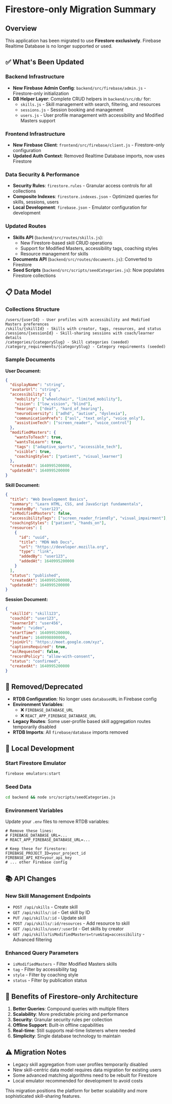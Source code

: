 # Firestore-only Migration Summary

## Overview

This application has been migrated to use **Firestore exclusively**. Firebase Realtime Database is no longer supported or used.

## ✅ What's Been Updated

### Backend Infrastructure
- **New Firebase Admin Config**: `backend/src/firebase/admin.js` - Firestore-only initialization
- **DB Helper Layer**: Complete CRUD helpers in `backend/src/db/` for:
  - `skills.js` - Skill management with search, filtering, and resources
  - `sessions.js` - Session booking and management 
  - `users.js` - User profile management with accessibility and Modified Masters support

### Frontend Infrastructure  
- **New Firebase Client**: `frontend/src/firebase/client.js` - Firestore-only configuration
- **Updated Auth Context**: Removed Realtime Database imports, now uses Firestore

### Data Security & Performance
- **Security Rules**: `firestore.rules` - Granular access controls for all collections
- **Composite Indexes**: `firestore.indexes.json` - Optimized queries for skills, sessions, users
- **Local Development**: `firebase.json` - Emulator configuration for development

### Updated Routes
- **Skills API** (`backend/src/routes/skills.js`): 
  - New Firestore-based skill CRUD operations
  - Support for Modified Masters, accessibility tags, coaching styles
  - Resource management for skills
- **Documents API** (`backend/src/routes/documents.js`): Converted to Firestore
- **Seed Scripts** (`backend/src/scripts/seedCategories.js`): Now populates Firestore collections

## 📋 Data Model

### Collections Structure

```
/users/{userId} - User profiles with accessibility and Modified Masters preferences
/skills/{skillId} - Skills with creator, tags, resources, and status
/sessions/{sessionId} - Skill-sharing sessions with coach/learner details  
/categories/{categorySlug} - Skill categories (seeded)
/category_requirements/{categorySlug} - Category requirements (seeded)
```

### Sample Documents

**User Document:**
```json
{
  "displayName": "string",
  "avatarUrl": "string",
  "accessibility": {
    "mobility": ["wheelchair", "limited_mobility"],
    "vision": ["low_vision", "blind"],
    "hearing": ["deaf", "hard_of_hearing"],
    "neurodiversity": ["adhd", "autism", "dyslexia"],
    "communicationPrefs": ["asl", "text_only", "voice_only"],
    "assistiveTech": ["screen_reader", "voice_control"]
  },
  "modifiedMasters": {
    "wantsToTeach": true,
    "wantsToLearn": true, 
    "tags": ["adaptive_sports", "accessible_tech"],
    "visible": true,
    "coachingStyles": ["patient", "visual_learner"]
  },
  "createdAt": 1640995200000,
  "updatedAt": 1640995200000
}
```

**Skill Document:**
```json
{
  "title": "Web Development Basics",
  "summary": "Learn HTML, CSS, and JavaScript fundamentals",
  "createdBy": "user123",
  "isModifiedMasters": false,
  "accessibilityTags": ["screen_reader_friendly", "visual_impairment"],
  "coachingStyles": ["patient", "hands_on"],
  "resources": [
    {
      "id": "uuid",
      "title": "MDN Web Docs", 
      "url": "https://developer.mozilla.org",
      "type": "link",
      "addedBy": "user123",
      "addedAt": 1640995200000
    }
  ],
  "status": "published",
  "createdAt": 1640995200000,
  "updatedAt": 1640995200000
}
```

**Session Document:**
```json
{
  "skillId": "skill123",
  "coachId": "user123", 
  "learnerId": "user456",
  "mode": "video",
  "startTime": 1640995200000,
  "endTime": 1640998800000,
  "joinUrl": "https://meet.google.com/xyz",
  "captionsRequired": true,
  "aslRequested": false,
  "recordPolicy": "allow-with-consent",
  "status": "confirmed",
  "createdAt": 1640995200000
}
```

## 🚫 Removed/Deprecated

- **RTDB Configuration**: No longer uses `databaseURL` in Firebase config
- **Environment Variables**: 
  - ❌ `FIREBASE_DATABASE_URL` 
  - ❌ `REACT_APP_FIREBASE_DATABASE_URL`
- **Legacy Routes**: Some user-profile based skill aggregation routes temporarily disabled
- **RTDB Imports**: All `firebase/database` imports removed

## 🔧 Local Development

### Start Firestore Emulator
```bash
firebase emulators:start
```

### Seed Data
```bash
cd backend && node src/scripts/seedCategories.js
```

### Environment Variables
Update your `.env` files to remove RTDB variables:
```env
# Remove these lines:
# FIREBASE_DATABASE_URL=...
# REACT_APP_FIREBASE_DATABASE_URL=...

# Keep these for Firestore:
FIREBASE_PROJECT_ID=your_project_id
FIREBASE_API_KEY=your_api_key
# ... other Firebase config
```

## 📚 API Changes

### New Skill Management Endpoints

- `POST /api/skills` - Create skill
- `GET /api/skills/:id` - Get skill by ID
- `PUT /api/skills/:id` - Update skill
- `POST /api/skills/:id/resources` - Add resource to skill
- `GET /api/skills/user/:userId` - Get skills by creator
- `GET /api/skills?isModifiedMasters=true&tag=accessibility` - Advanced filtering

### Enhanced Query Parameters

- `isModifiedMasters` - Filter Modified Masters skills
- `tag` - Filter by accessibility tag
- `style` - Filter by coaching style
- `status` - Filter by publication status

## 🎯 Benefits of Firestore-only Architecture

1. **Better Queries**: Compound queries with multiple filters
2. **Scalability**: More predictable pricing and performance
3. **Security**: Granular security rules per collection
4. **Offline Support**: Built-in offline capabilities
5. **Real-time**: Still supports real-time listeners where needed
6. **Simplicity**: Single database technology to maintain

## ⚠️ Migration Notes

- Legacy skill aggregation from user profiles temporarily disabled
- New skill-centric data model requires data migration for existing users
- Some advanced matching algorithms need to be rebuilt for Firestore
- Local emulator recommended for development to avoid costs

This migration positions the platform for better scalability and more sophisticated skill-sharing features.